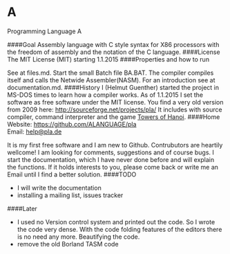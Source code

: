 A
=

Programming Language A

####Goal
Assembly language with C style syntax for X86 processors with the freedom of assembly and the notation of the C language.
####License
The MIT License (MIT) starting 1.1.2015
####Properties and how to run

See at files.md. Start the small Batch file BA.BAT. The compiler compiles itself and calls the Netwide Assembler(NASM). 
For an introduction see at documentation.md.
####History
I (Helmut Guenther) started the project in MS-DOS times to learn how a compiler works.
As of 1.1.2015 I set the software as free software under the MIT license.
You find a very old version from 2009 here: http://sourceforge.net/projects/pla/
It includes with source compiler, command interpreter and the game [Towers of Hanoi](http://en.wikipedia.org/wiki/Tower_of_Hanoi).
####Home
Website: https://github.com/ALANGUAGE/pla  
Email: help@pla.de

It is my first free software and I am new to Github. Contrubutors are heartily wellcome! 
I am looking for comments, suggestions and of  course bugs. I start the documentation, which I have never done before and will explain the functions. If it holds interests to you, please come back or write me an Email until I find a better solution. 
####TODO
* I will write the documentation
* installing a mailing list, issues tracker

####Later
* I used no Version control system and printed out the code. 
So I wrote the code very dense. With the code folding features of the editors 
there is no need any more. Beautifying the code.
* remove the old Borland TASM code
